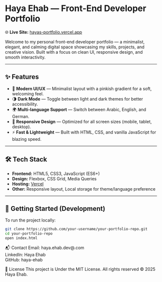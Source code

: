 

# Haya Ehab — Front-End Developer Portfolio

🌐 **Live Site:** [hayas-portfolio.vercel.app](https://hayas-portfolio.vercel.app/)

Welcome to my personal front-end developer portfolio — a minimalist, elegant, and calming digital space showcasing my skills, projects, and creative vision. Built with a focus on clean UI, responsive design, and smooth interactivity.

---

## ✨ Features

- 🎨 **Modern UI/UX** — Minimalist layout with a pinkish gradient for a soft, welcoming feel.
- 🌗 **Dark Mode** — Toggle between light and dark themes for better accessibility.
- 🌍 **Multi-language Support** — Switch between Arabic, English, and German.
- 📱 **Responsive Design** — Optimized for all screen sizes (mobile, tablet, desktop).
- ⚡ **Fast & Lightweight** — Built with HTML, CSS, and vanilla JavaScript for blazing speed.

---

## 🛠️ Tech Stack

- **Frontend:** HTML5, CSS3, JavaScript (ES6+)
- **Design:** Flexbox, CSS Grid, Media Queries
- **Hosting:** [Vercel](https://vercel.com)
- **Other:** Responsive layout, Local storage for theme/language preference

---
## 🚀 Getting Started (Development)

To run the project locally:

```bash
git clone https://github.com/your-username/your-portfolio-repo.git
cd your-portfolio-repo
open index.html
```

📬 Contact
Email: haya.ehab.dev@.com
<br>
LinkedIn: Haya Ehab
<br>
GitHub: haya-ehab

📄 License
This project is Under the MIT License. All rights reserved © 2025 Haya Ehab.



